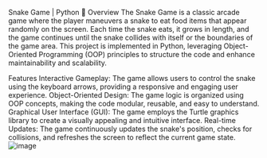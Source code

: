 Snake Game | Python 🐍
Overview
The Snake Game is a classic arcade game where the player maneuvers a snake to eat food items that appear randomly on the screen. Each time the snake eats, it grows in length, and the game continues until the snake collides with itself or the boundaries of the game area. This project is implemented in Python, leveraging Object-Oriented Programming (OOP) principles to structure the code and enhance maintainability and scalability.

Features
Interactive Gameplay: The game allows users to control the snake using the keyboard arrows, providing a responsive and engaging user experience.
Object-Oriented Design: The game logic is organized using OOP concepts, making the code modular, reusable, and easy to understand.
Graphical User Interface (GUI): The game employs the Turtle graphics library to create a visually appealing and intuitive interface.
Real-time Updates: The game continuously updates the snake's position, checks for collisions, and refreshes the screen to reflect the current game state.
![image](https://github.com/yogesh78026/SnakeGame/assets/77293859/faca44d9-fa55-4cf6-9c3c-bef93bcbe90a)
